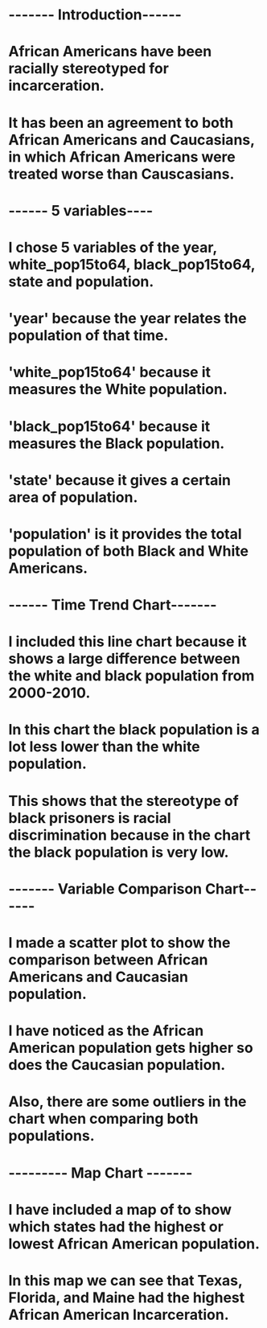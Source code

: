 # ------- Introduction------

# African Americans have been racially stereotyped for incarceration.
# It has been an agreement to both African Americans and Caucasians, in which African Americans were treated worse than Causcasians.

# ------ 5 variables----

# I chose 5 variables of the year, white_pop15to64, black_pop15to64, state and population.
# 'year' because the year relates the population of that time.
# 'white_pop15to64' because it measures the White population.
# 'black_pop15to64' because it measures the Black population.
# 'state' because it gives a certain area of population.
# 'population' is it provides the total population of both Black and White Americans.

# ------ Time Trend Chart-------

# I included this line chart because it shows a large difference between the white and black population from 2000-2010.
# In this chart the black population is a lot less lower than the white population.
# This shows that the stereotype of black prisoners is racial discrimination because in the chart the black population is very low.

# ------- Variable Comparison Chart------

# I made a scatter plot to show the comparison between African Americans and Caucasian population.
# I have noticed as the African American population gets higher so does the Caucasian population. 
# Also, there are some outliers in the chart when comparing both populations. 

# --------- Map Chart -------

# I have included a map of to show which states had the highest or lowest African American population.
# In this map we can see that Texas, Florida, and Maine had the highest African American Incarceration. 
